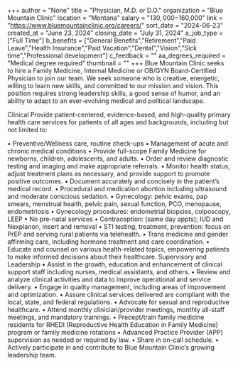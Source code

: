 +++
author = "None"
title = "Physician, M.D. or D.O."
organization = "Blue Mountain Clinic"
location = "Montana"
salary = "$130,000-$160,000"
link = "https://www.bluemountainclinic.org/careers/"
sort_date = "2024-06-23"
created_at = "June 23, 2024"
closing_date = "July 31, 2024"
a_job_type = ["Full Time"]
b_benefits = ["General Benefits","Retirement","Paid Leave","Health Insurance","Paid Vacation","Dental","Vision","Sick time","Professional development"]
c_feedback = ""
aa_degrees_required = "Medical degree required"
thumbnail = ""
+++
Blue Mountain Clinic seeks to hire a Family Medicine, Internal Medicine or OB/GYN Board-Certified Physician to join our team. We seek someone who is creative, energetic, willing to learn new skills, and committed to our mission and vision. This position requires strong leadership skills, a good sense of humor, and an ability to adapt to an ever-evolving medical and political landscape. 

Clinical
Provide patient-centered, evidence-based, and high-quality primary health care services for patients of all ages and backgrounds, including but not limited to:

•	Preventive/Wellness care, routine check-ups
•	Management of acute and chronic medical conditions
•	Provide full-scope Family Medicine for newborns, children, adolescents, and adults.
•	Order and review diagnostic testing and imaging and make appropriate referrals.
•	Monitor health status, adjust treatment plans as necessary, and provide support to promote positive outcomes.
•	Document accurately and concisely in the patient’s medical record. 
•	Procedural and medication abortion including ultrasound and moderate conscious sedation.
•	Gynecology: pelvic exams, pap smears, menstrual health, pelvic pain, sexual function, PCO, menopause, endometriosis
•	Gynecology procedures: endometrial biopsies, colposcopy, LEEP
•	No pre-natal services
•	Contraception: (same day appts); IUD and Nexplanon, insert and removal
•	STI testing, treatment, prevention: focus on PrEP and serving rural patients via telehealth.
•	Trans medicine and gender affirming care, including hormone treatment and care coordination.
•	Educate and counsel on various health-related topics, empowering patients to make informed decisions about their healthcare.
Supervisory and Leadership
•	Assist in the growth, education and enhancement of clinical support staff including nurses, medical assistants, and others.
•	Review and analyze clinical activities and data to improve operational and service delivery.
•	Engage in quality management, including areas of improvement and optimization.
•	Assure clinical services delivered are compliant with the local, state, and federal regulations.
•	Advocate for sexual and reproductive healthcare.
•	Attend monthly clinician/provider meetings, monthly all-staff meetings, and mandatory trainings.
•	Precept/train family medicine residents for RHEDI (Reproductive Health Education in Family Medicine) program or family medicine rotations
•	Advanced Practice Provider (APP) supervision as needed or required by law.
•	Share in on-call schedule.
•	Actively participate in and contribute to Blue Mountain Clinic’s growing leadership team.

